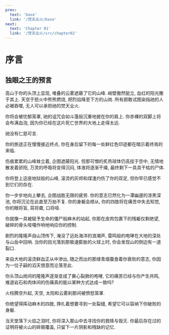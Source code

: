 ```yaml
---
prev:
  text: 'base'
  link: '/焚天业火/base'
next:
  text: 'Chapter 01'
  link: '/焚天业火/src/chapter02'
---
```


# 序言

## 独眼之王的预言

高山于你的头顶上显现, 堆叠的云雾遮蔽了它的山峰. 峭壁傲然挺立, 血红的阳光撒于其上. 天空于怒火中熊熊燃烧, 把烈焰降至下方的山岗. 所有胆敢试图染指祂的人必被吞噬, 无人可以承担祂的焚天业火.

你将会被忧郁笼罩, 祂的诅咒会如斗篷般沉重地披在你的肩上. 你赤裸的双脚上将会布满血泡, 因为你已经在这片死亡世界的大地上走得太远.

祂没有仁慈可言.

你的旅途正在慢慢接近终点, 你在身后留下的每一处鲜红色印迹都在暗示着终焉的来临.

伤痕累累的山峰耸立着, 企图遮蔽阳光. 但那可憎的炙热球体仍高挂于空中, 无情地散发着骄阳, 万灵的呼吸将变得沉闷, 体液将逐渐干燥, 最终剩下一具具干枯的尸体.

你将登上这座地狱般的山峰, 滚烫的灰烬和煤渣灼伤了你的双足, 但你早已感觉不到它们的存在.

你一步步地向上攀去, 企图战胜无限的疲劳. 你的意志已然化为一潭幽邃的漆黑深池, 你将沉沦在此直至万劫不复. 你的身躯会顺从, 你的四肢将在痛苦中失去知觉, 你的眼将盲, 耳将聋, 口将哑.

你就像一具被赋予生命的僵尸般麻木的站起, 你那在皮肉包裹下的残躯仅剩绝望, 破碎的骨头吱嘎作响地响应你的控制.

剧烈的隆隆声自山顶传下, 淹没了远处海洋的浪潮声, 雷鸣般的咆哮在大地的深处与山岳中回响. 当你的目光落到那极速膨胀的火球上时, 你会发现山的侧边有一道裂口.

来自大地的滚烫鲜血正从中渗出, 随之而出的那缕青烟蚕食着你衰败的意志, 你因为一位子嗣的滔天恨意而沦落至此.

你头顶山岗间的隆隆声逐渐变成了撕心裂肺的咆哮, 它的痛苦已经与你产生共鸣, 难道岩石和肉体间的伤痛真的能以某种方式达成一致吗?

火柱腾空升起, 天空, 太阳和云雾刹那间被愤怒笼罩.

你绝望得挥动麻木的四肢, 挣扎着想要寻到一处裂缝, 希望它可以容纳下你破败的身躯.

当天堂落下火焰之泪时, 你将深入那山中去寻找你的救赎与毁灭. 你最后存在过的证明将被火山的碎屑覆盖, 只留下一片阴影和残缺的记忆.
